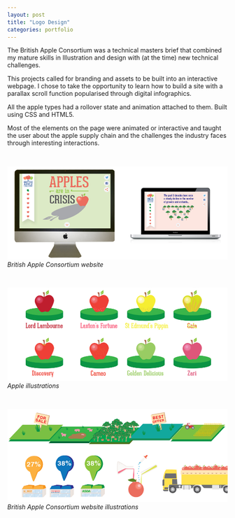 ```yaml
---
layout: post
title: "Logo Design"
categories: portfolio
---
```


The British Apple Consortium was a technical masters brief that combined my mature skills in Illustration and design with (at the time) new technical challenges.

This projects called for branding and assets to be built into an interactive webpage. I chose to take the opportunity to learn how to build a site with a parallax scroll function popularised through digital infographics.

All the apple types had a rollover state and animation attached to them. Built using CSS and HTML5.


Most of the elements on the page were animated or interactive and taught the user about the apple supply chain and the challenges the industry faces through interesting interactions.

<br />

![British Apple Consortium website](https://github.com/Erioldoesdesign/erioldoesdesign.github.io/blob/master/images/BAC-Project-slide-1.jpeg?raw=true "British Apple Consortium website")
*British Apple Consortium website*

<br />

![Apple illustrations](https://github.com/Erioldoesdesign/erioldoesdesign.github.io/blob/master/images/BAC-Project-slide-2.jpeg?raw=true "Apple illustrations")
*Apple illustrations*

<br />

![British Apple Consortium website illustrations](https://github.com/Erioldoesdesign/erioldoesdesign.github.io/blob/master/images/BAC-Project-slide-4.jpeg?raw=true "British Apple Consortium website illustrations")
*British Apple Consortium website illustrations*


